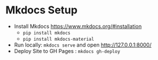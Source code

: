 # Mkdocs Setup
* Install Mkdocs https://www.mkdocs.org/#installation
    * `pip install mkdocs`
    * `pip install mkdocs-material`
* Run locally: `mkdocs serve` and open http://127.0.0.1:8000/
* Deploy Site to GH Pages : `mkdocs gh-deploy`
